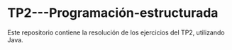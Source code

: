 # TP2---Programación-estructurada
Este repositorio contiene la resolución de los ejercicios del TP2, utilizando Java.
